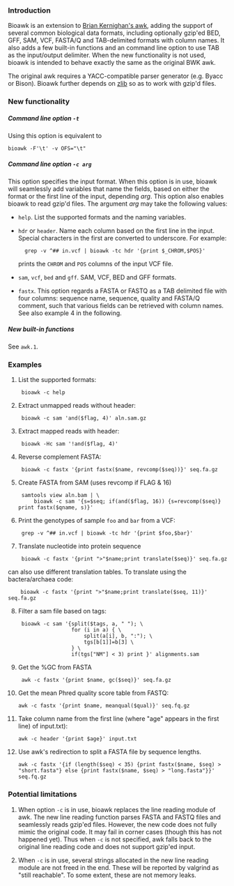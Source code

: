 ### Introduction

Bioawk is an extension to [Brian Kernighan's awk][1], adding the support of
several common biological data formats, including optionally gzip'ed BED, GFF,
SAM, VCF, FASTA/Q and TAB-delimited formats with column names. It also adds a
few built-in functions and an command line option to use TAB as the
input/output delimiter. When the new functionality is not used, bioawk is
intended to behave exactly the same as the original BWK awk.

The original awk requires a YACC-compatible parser generator (e.g. Byacc or
Bison). Bioawk further depends on [zlib][zlib] so as to work with gzip'd files.

### New functionality

##### Command line option `-t`

Using this option is equivalent to

    bioawk -F'\t' -v OFS="\t"

##### Command line option `-c arg`

This option specifies the input format. When this option is in use, bioawk will
seamlessly add variables that name the fields, based on either the format or
the first line of the input, depending *arg*. This option also enables bioawk
to read gzip'd files. The argument *arg* may take the following values:

* `help`. List the supported formats and the naming variables.

* `hdr` or `header`. Name each column based on the first line in the input.
  Special characters in the first are converted to underscore. For example:

        grep -v ^## in.vcf | bioawk -tc hdr '{print $_CHROM,$POS}'

  prints the `CHROM` and `POS` columns of the input VCF file.

* `sam`, `vcf`, `bed` and `gff`. SAM, VCF, BED and GFF formats.

* `fastx`. This option regards a FASTA or FASTQ as a TAB delimited file with
  four columns: sequence name, sequence, quality and FASTA/Q comment, such that
  various fields can be retrieved with column names. See also example 4 in the
  following.

##### New built-in functions

See `awk.1`.

### Examples

1. List the supported formats:

        bioawk -c help

2. Extract unmapped reads without header:

        bioawk -c sam 'and($flag, 4)' aln.sam.gz

3. Extract mapped reads with header:

        bioawk -Hc sam '!and($flag, 4)'

4. Reverse complement FASTA:

        bioawk -c fastx '{print fastx($name, revcomp($seq))}' seq.fa.gz

5. Create FASTA from SAM (uses revcomp if FLAG & 16)

        samtools view aln.bam | \
            bioawk -c sam '{s=$seq; if(and($flag, 16)) {s=revcomp($seq)} print fastx($qname, s)}'

6. Print the genotypes of sample `foo` and `bar` from a VCF:

        grep -v ^## in.vcf | bioawk -tc hdr '{print $foo,$bar}'

7. Translate nucleotide into protein sequence

        bioawk -c fastx '{print ">"$name;print translate($seq)}' seq.fa.gz
can also use different translation tables.  To translate using the
bactera/archaea code:

        bioawk -c fastx '{print ">"$name;print translate($seq, 11)}' seq.fa.gz

8. Filter a sam file based on tags:

        bioawk -c sam '{split($tags, a, " "); \
                        for (i in a) { \
                            split(a[i], b, ":"); \
                            tgs[b[1]]=b[3] \
                        } \
                        if(tgs["NM"] < 3) print }' alignments.sam

9. Get the %GC from FASTA

        awk -c fastx '{print $name, gc($seq)}' seq.fa.gz

10. Get the mean Phred quality score table from FASTQ:

        awk -c fastx '{print $name, meanqual($qual)}' seq.fq.gz

11. Take column name from the first line (where "age" appears in the first line) of input.txt):

        awk -c header '{print $age}' input.txt

12. Use awk's redirection to split a FASTA file by sequence lengths.

        awk -c fastx '{if (length($seq) < 35) {print fastx($name, $seq) > "short.fasta"} else {print fastx($name, $seq) > "long.fasta"}}' seq.fq.gz


### Potential limitations

1. When option `-c` is in use, bioawk replaces the line reading module of awk.
   The new line reading function parses FASTA and FASTQ files and seamlessly
   reads gzip'ed files. However, the new code does not fully mimic the original
   code. It may fail in corner cases (though this has not happened yet). Thus
   when `-c` is not specified, awk falls back to the original line reading code
   and does not support gzip'ed input.

2. When `-c` is in use, several strings allocated in the new line reading
   module are not freed in the end. These will be reported by valgrind as
   "still reachable". To some extent, these are not memory leaks.


[1]: https://github.com/onetrueawk/awk
[zlib]: http://zlib.net
